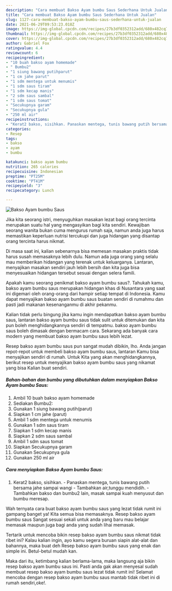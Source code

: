 ```yaml
---
description: "Cara membuat Bakso Ayam bumbu Saus Sederhana Untuk Jualan"
title: "Cara membuat Bakso Ayam bumbu Saus Sederhana Untuk Jualan"
slug: 1127-cara-membuat-bakso-ayam-bumbu-saus-sederhana-untuk-jualan
date: 2021-06-29T09:53:23.018Z
image: https://img-global.cpcdn.com/recipes/27b3df0352312add/680x482cq70/bakso-ayam-bumbu-saus-foto-resep-utama.jpg
thumbnail: https://img-global.cpcdn.com/recipes/27b3df0352312add/680x482cq70/bakso-ayam-bumbu-saus-foto-resep-utama.jpg
cover: https://img-global.cpcdn.com/recipes/27b3df0352312add/680x482cq70/bakso-ayam-bumbu-saus-foto-resep-utama.jpg
author: Gabriel Fox
ratingvalue: 4.4
reviewcount: 6
recipeingredient:
- "10 buah bakso ayam homemade"
- " Bumbu2"
- "1 siung bawang putihparut"
- "1 cm jahe parut"
- "1 sdm mentega untuk menumis"
- "1 sdm saus tiram"
- "1 sdm kecap manis"
- "2 sdm saus sambal"
- "1 sdm saus tomat"
- "Secukupnya garam"
- "Secukupnya gula"
- "250 ml air"
recipeinstructions:
- "Kerat2 bakso, sisihkan. Panaskan mentega, tunis bawang putih bersama jahe sampai wangi Tambahkan air,tunggu mendidih. Tambahkan bakso dan bumbu2 lain, masak sampai kuah menyusut dan bumbu meresap."
categories:
- Resep
tags:
- bakso
- ayam
- bumbu

katakunci: bakso ayam bumbu 
nutrition: 265 calories
recipecuisine: Indonesian
preptime: "PT25M"
cooktime: "PT41M"
recipeyield: "3"
recipecategory: Lunch

---
```



![Bakso Ayam bumbu Saus](https://img-global.cpcdn.com/recipes/27b3df0352312add/680x482cq70/bakso-ayam-bumbu-saus-foto-resep-utama.jpg)

Jika kita seorang istri, menyuguhkan masakan lezat bagi orang tercinta merupakan suatu hal yang mengasyikan bagi kita sendiri. Kewajiban seorang  wanita bukan cuma mengurus rumah saja, namun anda juga harus memastikan keperluan nutrisi tercukupi dan juga hidangan yang disantap orang tercinta harus nikmat.

Di masa  saat ini, kalian sebenarnya bisa memesan masakan praktis tidak harus susah memasaknya lebih dulu. Namun ada juga orang yang selalu mau memberikan hidangan yang terenak untuk keluarganya. Lantaran, menyajikan masakan sendiri jauh lebih bersih dan kita juga bisa menyesuaikan hidangan tersebut sesuai dengan selera famili. 



Apakah kamu seorang penikmat bakso ayam bumbu saus?. Tahukah kamu, bakso ayam bumbu saus merupakan hidangan khas di Nusantara yang saat ini digemari oleh orang-orang dari hampir setiap tempat di Indonesia. Kamu dapat menyajikan bakso ayam bumbu saus buatan sendiri di rumahmu dan pasti jadi makanan kesenanganmu di akhir pekanmu.

Kalian tidak perlu bingung jika kamu ingin mendapatkan bakso ayam bumbu saus, lantaran bakso ayam bumbu saus tidak sulit untuk ditemukan dan kita pun boleh menghidangkannya sendiri di tempatmu. bakso ayam bumbu saus boleh dimasak dengan bermacam cara. Sekarang ada banyak cara modern yang membuat bakso ayam bumbu saus lebih lezat.

Resep bakso ayam bumbu saus pun sangat mudah dibikin, lho. Anda jangan repot-repot untuk membeli bakso ayam bumbu saus, lantaran Kamu bisa menyajikan sendiri di rumah. Untuk Kita yang akan menghidangkannya, berikut resep untuk menyajikan bakso ayam bumbu saus yang nikamat yang bisa Kalian buat sendiri.

<!--inarticleads1-->

##### Bahan-bahan dan bumbu yang dibutuhkan dalam menyiapkan Bakso Ayam bumbu Saus:

1. Ambil 10 buah bakso ayam homemade
1. Sediakan  Bumbu2:
1. Gunakan 1 siung bawang putih(parut)
1. Siapkan 1 cm jahe (parut)
1. Ambil 1 sdm mentega untuk menumis
1. Gunakan 1 sdm saus tiram
1. Siapkan 1 sdm kecap manis
1. Siapkan 2 sdm saus sambal
1. Ambil 1 sdm saus tomat
1. Siapkan Secukupnya garam
1. Gunakan Secukupnya gula
1. Gunakan 250 ml air




<!--inarticleads2-->

##### Cara menyiapkan Bakso Ayam bumbu Saus:

1. Kerat2 bakso, sisihkan. - Panaskan mentega, tunis bawang putih bersama jahe sampai wangi - Tambahkan air,tunggu mendidih. - Tambahkan bakso dan bumbu2 lain, masak sampai kuah menyusut dan bumbu meresap.




Wah ternyata cara buat bakso ayam bumbu saus yang lezat tidak rumit ini gampang banget ya! Kita semua bisa memasaknya. Resep bakso ayam bumbu saus Sangat sesuai sekali untuk anda yang baru mau belajar memasak maupun juga bagi anda yang sudah lihai memasak.

Tertarik untuk mencoba bikin resep bakso ayam bumbu saus nikmat tidak ribet ini? Kalau kalian ingin, ayo kamu segera buruan siapin alat-alat dan bahannya, maka buat deh Resep bakso ayam bumbu saus yang enak dan simple ini. Betul-betul mudah kan. 

Maka dari itu, ketimbang kalian berlama-lama, maka langsung aja bikin resep bakso ayam bumbu saus ini. Pasti anda gak akan menyesal sudah membuat resep bakso ayam bumbu saus lezat tidak rumit ini! Selamat mencoba dengan resep bakso ayam bumbu saus mantab tidak ribet ini di rumah sendiri,oke!.

